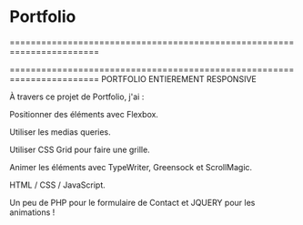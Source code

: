# Portfolio



=======================================================================

=======================================================================
                PORTFOLIO ENTIEREMENT RESPONSIVE 
                

À travers ce projet de Portfolio, j'ai :

Positionner des éléments avec Flexbox.

Utiliser les medias queries.

Utiliser CSS Grid pour faire une grille.

Animer les éléments avec TypeWriter, Greensock et ScrollMagic.

HTML / CSS / JavaScript.


Un peu de PHP pour le formulaire de Contact et JQUERY pour les animations !